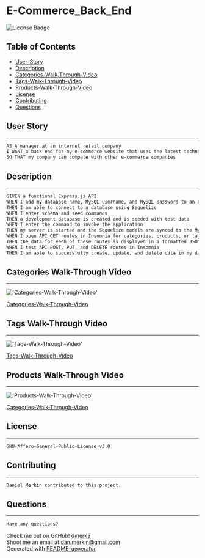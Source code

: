 # E-Commerce_Back_End

![License Badge](https://img.shields.io/github/license/dmerk2/E-Commerce_Back_End)

## Table of Contents

 - [User-Story](#user-story)
 - [Description](#description)
 - [Categories-Walk-Through-Video](#categories-walk-through-video)
 - [Tags-Walk-Through-Video](#tags-walk-through-video)
 - [Products-Walk-Through-Video](#products-walk-through-video)
 - [License](#installation)
 - [Contributing](#installation)
 - [Questions](#questions)

## User Story

---

```md
AS A manager at an internet retail company
I WANT a back end for my e-commerce website that uses the latest technologies
SO THAT my company can compete with other e-commerce companies
```

## Description

---

```md
GIVEN a functional Express.js API
WHEN I add my database name, MySQL username, and MySQL password to an environment variable file
THEN I am able to connect to a database using Sequelize
WHEN I enter schema and seed commands
THEN a development database is created and is seeded with test data
WHEN I enter the command to invoke the application
THEN my server is started and the Sequelize models are synced to the MySQL database
WHEN I open API GET routes in Insomnia for categories, products, or tags
THEN the data for each of these routes is displayed in a formatted JSON
WHEN I test API POST, PUT, and DELETE routes in Insomnia
THEN I am able to successfully create, update, and delete data in my database
```

## Categories Walk-Through Video

---
!['Categories-Walk-Through-Video'](./Assets/Categories-Walk-Through-Video.gif)

[Categories-Walk-Through-Video](https://watch.screencastify.com/v/rndVM00pouGhZtRJ822A) 

## Tags Walk-Through Video

---
!['Tags-Walk-Through-Video'](./Assets/Tags-Walk-Through-Video.gif)

[Tags-Walk-Through-Video](https://watch.screencastify.com/v/BHINeMvtfQ2XDO3KhJCD) 

## Products Walk-Through Video

---
!['Products-Walk-Through-Video'](./Assets/Products-Walk-Through-Video.gif)

[Categories-Walk-Through-Video]() 

## License

---

```md
GNU-Affero-General-Public-License-v3.0
```

## Contributing

---

```md
Daniel Merkin contributed to this project.
```

## Questions

---

```md
Have any questions?
```

Check me out on GitHub! [dmerk2](https://github.com/dmerk2)<br>
Shoot me an email at dan.merkin@gmail.com<br>
Generated with [README-generator](https://github.com/dmerk2/Professional-README-Generator)
